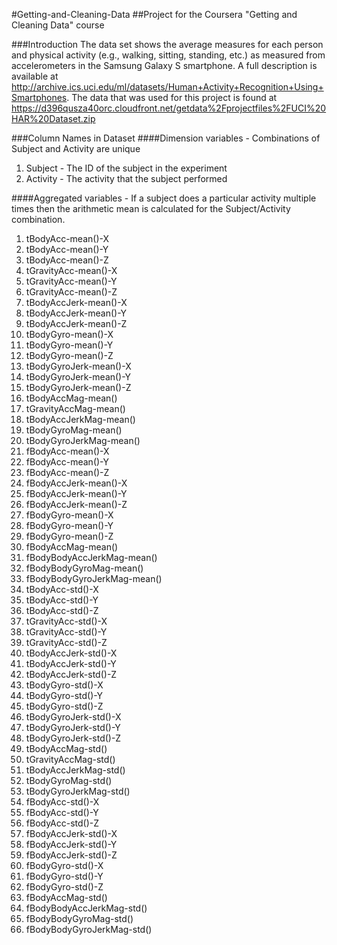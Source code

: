 #Getting-and-Cleaning-Data
##Project for the Coursera "Getting and Cleaning Data" course

###Introduction
The data set shows the average measures for each person and physical activity (e.g., walking, sitting, standing, etc.) as measured from accelerometers in the Samsung Galaxy S smartphone. A full description is available at http://archive.ics.uci.edu/ml/datasets/Human+Activity+Recognition+Using+Smartphones. The data that was used for this project is found at https://d396qusza40orc.cloudfront.net/getdata%2Fprojectfiles%2FUCI%20HAR%20Dataset.zip

###Column Names in Dataset
####Dimension variables - Combinations of Subject and Activity are unique
1. Subject - The ID of the subject in the experiment
1. Activity - The activity that the subject performed

####Aggregated variables - If a subject does a particular activity multiple times then the arithmetic mean is calculated for the Subject/Activity combination.
1. tBodyAcc-mean()-X
1. tBodyAcc-mean()-Y
1. tBodyAcc-mean()-Z          
1. tGravityAcc-mean()-X
1. tGravityAcc-mean()-Y
1. tGravityAcc-mean()-Z
1. tBodyAccJerk-mean()-X
1. tBodyAccJerk-mean()-Y      
1. tBodyAccJerk-mean()-Z
1. tBodyGyro-mean()-X
1. tBodyGyro-mean()-Y
1. tBodyGyro-mean()-Z
1. tBodyGyroJerk-mean()-X     
1. tBodyGyroJerk-mean()-Y
1. tBodyGyroJerk-mean()-Z
1. tBodyAccMag-mean()
1. tGravityAccMag-mean()
1. tBodyAccJerkMag-mean()     
1. tBodyGyroMag-mean()
1. tBodyGyroJerkMag-mean()
1. fBodyAcc-mean()-X
1. fBodyAcc-mean()-Y
1. fBodyAcc-mean()-Z          
1. fBodyAccJerk-mean()-X
1. fBodyAccJerk-mean()-Y
1. fBodyAccJerk-mean()-Z
1. fBodyGyro-mean()-X
1. fBodyGyro-mean()-Y         
1. fBodyGyro-mean()-Z
1. fBodyAccMag-mean()
1. fBodyBodyAccJerkMag-mean()
1. fBodyBodyGyroMag-mean()
1. fBodyBodyGyroJerkMag-mean()
1. tBodyAcc-std()-X
1. tBodyAcc-std()-Y
1. tBodyAcc-std()-Z
1. tGravityAcc-std()-X
1. tGravityAcc-std()-Y        
1. tGravityAcc-std()-Z
1. tBodyAccJerk-std()-X
1. tBodyAccJerk-std()-Y
1. tBodyAccJerk-std()-Z
1. tBodyGyro-std()-X          
1. tBodyGyro-std()-Y
1. tBodyGyro-std()-Z
1. tBodyGyroJerk-std()-X
1. tBodyGyroJerk-std()-Y
1. tBodyGyroJerk-std()-Z      
1. tBodyAccMag-std()
1. tGravityAccMag-std()
1. tBodyAccJerkMag-std()
1. tBodyGyroMag-std()
1. tBodyGyroJerkMag-std()     
1. fBodyAcc-std()-X
1. fBodyAcc-std()-Y
1. fBodyAcc-std()-Z
1. fBodyAccJerk-std()-X
1. fBodyAccJerk-std()-Y       
1. fBodyAccJerk-std()-Z
1. fBodyGyro-std()-X
1. fBodyGyro-std()-Y
1. fBodyGyro-std()-Z
1. fBodyAccMag-std()          
1. fBodyBodyAccJerkMag-std()
1. fBodyBodyGyroMag-std()
1. fBodyBodyGyroJerkMag-std()